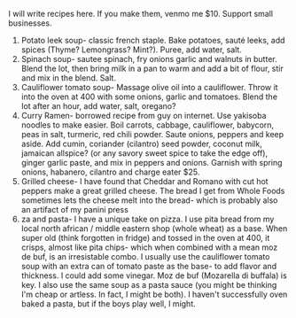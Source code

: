I will write recipes here. If you make them, venmo me $10. Support small businesses. 

1. Potato leek soup- classic french staple. Bake potatoes, sauté leeks, add spices (Thyme? Lemongrass? Mint?). Puree, add water, salt.
2. Spinach soup- sautee spinach, fry onions garlic and walnuts in butter. Blend the lot, then bring milk in a pan to warm and add a bit of flour, stir and mix in the blend. Salt.
3. Cauliflower tomato soup- Massage olive oil into a cauliflower. Throw it into the oven at 400 with some onions, garlic and tomatoes. Blend the lot after an hour, add water, salt, oregano?
4. Curry Ramen- borrowed recipe from guy on internet. Use yakisoba noodles to make easier. Boil carrots, cabbage, cauliflower, babycorn, peas in salt, turmeric, red chili powder. Saute onions, peppers and keep aside. Add cumin, coriander (cilantro) seed powder, coconut milk, jamaican allspice? (or any savory sweet spice to take the edge off), ginger garlic paste, and mix in peppers and onions. Garnish with spring onions, habanero, cilantro and charge eater $25.
5. Grilled cheese- I have found that Cheddar and Romano with cut hot peppers make a great grilled cheese. The bread I get from Whole Foods sometimes lets the cheese melt into the bread- which is probably also an artifact of my panini press
6. za and pasta- I have a unique take on pizza. I use pita bread from my local north african / middle eastern shop (whole wheat) as a base. When super old (think forgotten in fridge) and tossed in the oven at 400, it crisps, almost like pita chips- which when combined with a mean moz de buf, is an irresistable combo. I usually use the cauliflower tomato soup with an extra can of tomato paste as the base- to add flavor and thickness. I could add some vinegar. Moz de buf (Mozarella di buffala) is key. I also use the same soup as a pasta sauce (you might be thinking I'm cheap or artless. In fact, I might be both). I haven't successfully oven baked a pasta, but if the boys play well, I might.
